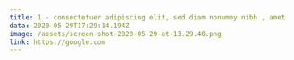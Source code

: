 ```yaml
---
title: 1 - consectetuer adipiscing elit, sed diam nonummy nibh , amet
data: 2020-05-29T17:29:14.194Z
image: /assets/screen-shot-2020-05-29-at-13.29.40.png
link: https://google.com
---
```

